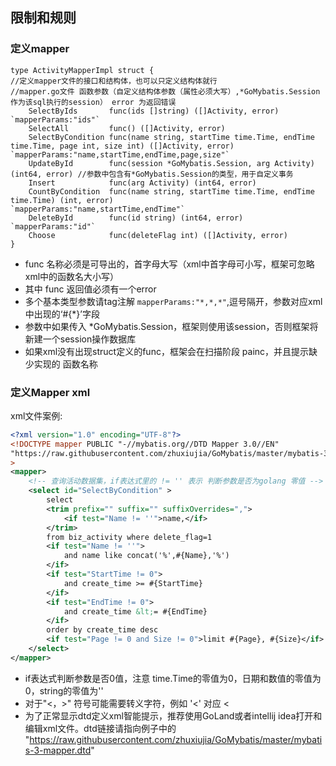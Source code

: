 ## 限制和规则
### 定义mapper
```
type ActivityMapperImpl struct {
//定义mapper文件的接口和结构体，也可以只定义结构体就行
//mapper.go文件 函数参数（自定义结构体参数（属性必须大写）,*GoMybatis.Session作为该sql执行的session） error 为返回错误
	SelectByIds       func(ids []string) ([]Activity, error)                                                            `mapperParams:"ids"`
	SelectAll         func() ([]Activity, error)
	SelectByCondition func(name string, startTime time.Time, endTime time.Time, page int, size int) ([]Activity, error) `mapperParams:"name,startTime,endTime,page,size"`
	UpdateById        func(session *GoMybatis.Session, arg Activity) (int64, error) //参数中包含有*GoMybatis.Session的类型，用于自定义事务
	Insert            func(arg Activity) (int64, error)
	CountByCondition  func(name string, startTime time.Time, endTime time.Time) (int, error)                            `mapperParams:"name,startTime,endTime"`
	DeleteById        func(id string) (int64, error)                                                                    `mapperParams:"id"`
	Choose            func(deleteFlag int) ([]Activity, error)   
}
```

* func 名称必须是可导出的，首字母大写（xml中首字母可小写，框架可忽略xml中的函数名大小写）
* 其中 func 返回值必须有一个error
* 多个基本类型参数请tag注解  `mapperParams:"*,*,*"`,逗号隔开，参数对应xml中出现的‘#{*}’字段
* 参数中如果传入 *GoMybatis.Session，框架则使用该session，否则框架将新建一个session操作数据库
* 如果xml没有出现struct定义的func，框架会在扫描阶段 painc，并且提示缺少实现的 函数名称

### 定义Mapper xml
xml文件案例:
```xml
<?xml version="1.0" encoding="UTF-8"?>
<!DOCTYPE mapper PUBLIC "-//mybatis.org//DTD Mapper 3.0//EN" 
"https://raw.githubusercontent.com/zhuxiujia/GoMybatis/master/mybatis-3-mapper.dtd"
>
<mapper>
    <!-- 查询活动数据集，if表达式里的 != '' 表示 判断参数是否为golang 零值 -->
    <select id="SelectByCondition" >
        select
        <trim prefix="" suffix="" suffixOverrides=",">
            <if test="Name != ''">name,</if>
        </trim>
        from biz_activity where delete_flag=1
        <if test="Name != ''">
            and name like concat('%',#{Name},'%')
        </if>
        <if test="StartTime != 0">
            and create_time >= #{StartTime}
        </if>
        <if test="EndTime != 0">
            and create_time &lt;= #{EndTime}
        </if>
        order by create_time desc
        <if test="Page != 0 and Size != 0">limit #{Page}, #{Size}</if>
    </select>
</mapper>
```

* if表达式判断参数是否0值，注意 time.Time的零值为0，日期和数值的零值为0，string的零值为''
* 对于"<，>" 符号可能需要转义字符，例如 '<' 对应 &lt;
* 为了正常显示dtd定义xml智能提示，推荐使用GoLand或者intellij idea打开和编辑xml文件。dtd链接请指向例子中的 "https://raw.githubusercontent.com/zhuxiujia/GoMybatis/master/mybatis-3-mapper.dtd"

